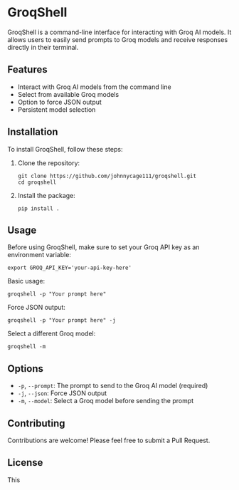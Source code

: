 # GroqShell

GroqShell is a command-line interface for interacting with Groq AI models. It allows users to easily send prompts to Groq models and receive responses directly in their terminal.

## Features

- Interact with Groq AI models from the command line
- Select from available Groq models
- Option to force JSON output
- Persistent model selection

## Installation

To install GroqShell, follow these steps:

1. Clone the repository:
   ```
   git clone https://github.com/johnnycage111/groqshell.git
   cd groqshell
   ```

2. Install the package:
   ```
   pip install .
   ```

## Usage

Before using GroqShell, make sure to set your Groq API key as an environment variable:

```
export GROQ_API_KEY='your-api-key-here'
```

Basic usage:

```
groqshell -p "Your prompt here"
```

Force JSON output:

```
groqshell -p "Your prompt here" -j
```

Select a different Groq model:

```
groqshell -m
```

## Options

- `-p`, `--prompt`: The prompt to send to the Groq AI model (required)
- `-j`, `--json`: Force JSON output
- `-m`, `--model`: Select a Groq model before sending the prompt

## Contributing

Contributions are welcome! Please feel free to submit a Pull Request.

## License

This